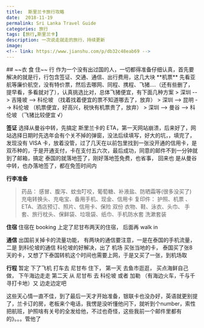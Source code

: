 ```yaml
---
title:  斯里兰卡旅行攻略
date:  2018-11-19
permalink: Sri Lanka Travel Guide
categories: 旅行 
tags: [旅行,斯里兰卡]
description: 一次说走就走的旅行，持续更新
image: 
<!-- link: https://www.jianshu.com/p/db32c48eab69 -->
---
```

<p class="description"></p>
## ~~衣 食 住~~ 行
作为一个没有出过国的人，一切都得准备仔细认真，首先要解决的就是行，行包含签证、交通、通信、出行费用，这几大块
**机票**
先看亚航等廉价航空，没有特价票，然后去哪网、同程、携程、飞猪....（还有些删了，提早看，多看就对了），认真挑选比对，总体飞猪便宜，有下面几种方案
> 深圳 --> 吉隆坡 --> 科伦坡  （找着找着便宜的票不知道哪去了，放弃）
> 深圳 --> 昆明 --> 科伦坡  （机票便宜，好高兴，税快有机票贵了，放弃）
> 深圳 --> 曼谷 --> 科伦坡 （飞猪比较便宜 √）

<!-- more -->

**签证**
  选择从曼谷中转，先搞定 斯里兰卡的 ETA，第一天网站崩溃，后来好了，网站选择日期时先选年会有个关不掉的弹窗，没法后续填写，好大的坑，，填完了，发现没有 VISA 卡，放着没管，过了几天在以前包里找到一张没开通的信用卡，是双币种的，于是开通支付，卡在支付五六次，最后成功，同意的邮件不到一分钟就到了邮箱，搞定
  泰国的就落地签了，刚好落地签免费，也省事， 回来也 是从曼谷中转，也办落地签了，都在免签时间内

**行李准备**
>  药品： 感冒、腹泻、蚊虫叮咬，葡萄糖、补液盐、防晒霜等(很多没买了)
>  充电转换头、充电宝、备用手机、现金、信用卡
>  复印件： 护照、机票 、ETA、酒店预订、照片、信用卡、保险 双份
>  衣物、鞋、泳衣、头巾、 手套、旅行枕头、保鲜袋、垃圾袋、纸巾、手机防水套 洗漱套装

**住宿**
 住宿在 booking 上定了尼甘布两天的住宿， 后面再 walk in  

**通信**
 出国前关掉卡的流量功能， 有两块的通信要注意，一是在泰国的手机流量，二是 到科伦坡的通信 
 科伦坡的好解决，出了 机场 买张当地的卡， 泰国买了张8天的卡，又想了下泰国转机这个时间也需要上网，于是又买了一张，到机场取

**行程**
 暂定 下了飞机 打车去 尼甘布 住下， 第一天 去鱼市逛逛， 买点海鲜自己做， 下午海边走走
 第二天 从 尼甘布 去 科伦坡 或者 加勒 （有海边火车，千与千寻打卡地）又
 边走边定吧

这些天心情一直不佳，到了最后一天才开始准备，银联卡也没办好，英语就更别提了，兰卡订的房，老板来个电话，我愣是没听懂他问下，就听到个number，索性把航班，护照啥有关号的全发给他，不过也奇怪，这些我前一个邮件里都有的》。。。管他了
